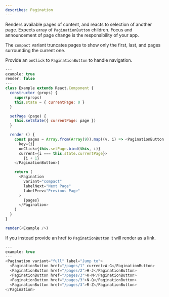 ```yaml
---
describes: Pagination
---
```


Renders available pages of content, and reacts to selection of another page.
Expects array of `PaginationButton` children. Focus and announcement of page change is
the responsibility of your app.

The `compact` variant truncates pages to show only the first, last, and
pages surrounding the current one.

Provide an `onClick` to `PaginationButton` to handle navigation.

```js
---
example: true
render: false
---
class Example extends React.Component {
  constructor (props) {
    super(props)
    this.state = { currentPage: 0 }
  }

  setPage (page) {
    this.setState({ currentPage: page })
  }

  render () {
    const pages = Array.from(Array(9)).map((v, i) => <PaginationButton
      key={i}
      onClick={this.setPage.bind(this, i)}
      current={i === this.state.currentPage}>
        {i + 1}
    </PaginationButton>)

    return (
      <Pagination
        variant="compact"
        labelNext="Next Page"
        labelPrev="Previous Page"
      >
        {pages}
      </Pagination>
    )
  }
}

render(<Example />)
```

If you instead provide an href to `PaginationButton` it will render as a link.

```js
---
example: true
---
<Pagination variant="full" label="Jump to">
  <PaginationButton href="/pages/1" current>A-G</PaginationButton>
  <PaginationButton href="/pages/2">H-J</PaginationButton>
  <PaginationButton href="/pages/3">K-M</PaginationButton>
  <PaginationButton href="/pages/3">N-Q</PaginationButton>
  <PaginationButton href="/pages/3">R-Z</PaginationButton>
</Pagination>
```
